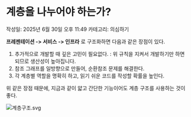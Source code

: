 # 계층을 나누어야 하는가?

작성일: 2025년 6월 30일 오후 11:49
카테고리: 의심하기

**프레젠테이션 -> 서비스 -> 인프라** 로 구조화하면 다음과 같은 장점이 있다.

1. 추가적으로 개발할 때 깊은 고민이 필요없다. : 위 규칙을 지켜서 개발하기만 하면 되므로 생산성이 높아집니다.
2. 참조 그래프를 일방향으로 만들어, 순환참조 문제를 해결한다.
3. 각 계층별 역할을 명확히 하고, 읽기 쉬운 코드를 작성할 확률을 높인다.

위 같은 장점 때문에, 지금과 같이 얇고 간단한 기능이어도 계층 구조를 사용하는 것이 좋다.

![계층구조.svg](%EA%B3%84%EC%B8%B5%EC%9D%84%20%EB%82%98%EB%88%84%EC%96%B4%EC%95%BC%20%ED%95%98%EB%8A%94%EA%B0%80%2022230154715b80e1851ce3f9441a06f9/%E1%84%80%E1%85%A8%E1%84%8E%E1%85%B3%E1%86%BC%E1%84%80%E1%85%AE%E1%84%8C%E1%85%A9.svg)